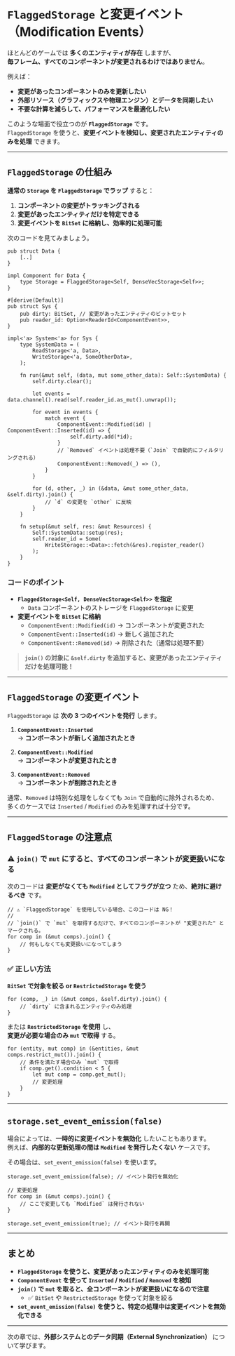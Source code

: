# `FlaggedStorage` と変更イベント（Modification Events）

ほとんどのゲームでは **多くのエンティティが存在** しますが、  
**毎フレーム、すべてのコンポーネントが変更されるわけではありません**。

例えば：
- **変更があったコンポーネントのみを更新したい**
- **外部リソース（グラフィックスや物理エンジン）とデータを同期したい**
- **不要な計算を減らして、パフォーマンスを最適化したい**

このような場面で役立つのが **`FlaggedStorage`** です。  
`FlaggedStorage` を使うと、**変更イベントを検知し、変更されたエンティティのみを処理** できます。

---

## `FlaggedStorage` の仕組み

**通常の `Storage` を `FlaggedStorage` でラップ** すると：
1. **コンポーネントの変更がトラッキングされる**
2. **変更があったエンティティだけを特定できる**
3. **変更イベントを `BitSet` に格納し、効率的に処理可能**

次のコードを見てみましょう。

```rust,ignore
pub struct Data {
    [..]
}

impl Component for Data {
    type Storage = FlaggedStorage<Self, DenseVecStorage<Self>>;
}

#[derive(Default)]
pub struct Sys {
    pub dirty: BitSet, // 変更があったエンティティのビットセット
    pub reader_id: Option<ReaderId<ComponentEvent>>,
}

impl<'a> System<'a> for Sys {
    type SystemData = (
        ReadStorage<'a, Data>,
        WriteStorage<'a, SomeOtherData>,
    );

    fn run(&mut self, (data, mut some_other_data): Self::SystemData) {
        self.dirty.clear();

        let events = data.channel().read(self.reader_id.as_mut().unwrap());

        for event in events {
            match event {
                ComponentEvent::Modified(id) | ComponentEvent::Inserted(id) => {
                    self.dirty.add(*id);
                }
                // `Removed` イベントは処理不要（`Join` で自動的にフィルタリングされる）
                ComponentEvent::Removed(_) => (),
            }
        }

        for (d, other, _) in (&data, &mut some_other_data, &self.dirty).join() {
            // `d` の変更を `other` に反映
        }
    }

    fn setup(&mut self, res: &mut Resources) {
        Self::SystemData::setup(res);
        self.reader_id = Some(
            WriteStorage::<Data>::fetch(&res).register_reader()
        );
    }
}
```

### **コードのポイント**
- **`FlaggedStorage<Self, DenseVecStorage<Self>>` を指定**
  - `Data` コンポーネントのストレージを `FlaggedStorage` に変更
- **変更イベントを `BitSet` に格納**
  - `ComponentEvent::Modified(id)` → コンポーネントが変更された
  - `ComponentEvent::Inserted(id)` → 新しく追加された
  - `ComponentEvent::Removed(id)` → 削除された（通常は処理不要）

> **`join()` の対象に `&self.dirty` を追加すると、変更があったエンティティだけを処理可能！**

---

## `FlaggedStorage` の変更イベント

`FlaggedStorage` は **次の 3 つのイベントを発行** します。

1. **`ComponentEvent::Inserted`**  
   → **コンポーネントが新しく追加されたとき**

2. **`ComponentEvent::Modified`**  
   → **コンポーネントが変更されたとき**

3. **`ComponentEvent::Removed`**  
   → **コンポーネントが削除されたとき**

通常、`Removed` は特別な処理をしなくても `Join` で自動的に除外されるため、  
多くのケースでは `Inserted` / `Modified` のみを処理すれば十分です。

---

## `FlaggedStorage` の注意点

### **⚠️ `join()` で `mut` にすると、すべてのコンポーネントが変更扱いになる**
次のコードは **変更がなくても `Modified` としてフラグが立つ** ため、**絶対に避けるべき** です。

```rust,ignore
// ⚠️ `FlaggedStorage` を使用している場合、このコードは NG！
//
// `join()` で `mut` を取得するだけで、すべてのコンポーネントが "変更された" とマークされる。
for comp in (&mut comps).join() {
    // 何もしなくても変更扱いになってしまう
}
```

### **✅ 正しい方法**
**`BitSet` で対象を絞る or `RestrictedStorage` を使う**
```rust,ignore
for (comp, _) in (&mut comps, &self.dirty).join() {
    // `dirty` に含まれるエンティティのみ処理
}
```

または **`RestrictedStorage` を使用** し、  
**変更が必要な場合のみ `mut` で取得** する。

```rust,ignore
for (entity, mut comp) in (&entities, &mut comps.restrict_mut()).join() {
    // 条件を満たす場合のみ `mut` で取得
    if comp.get().condition < 5 {
        let mut comp = comp.get_mut();
        // 変更処理
    }
}
```

---

## `storage.set_event_emission(false)`

場合によっては、**一時的に変更イベントを無効化** したいこともあります。  
例えば、**内部的な更新処理の間は `Modified` を発行したくない** ケースです。

その場合は、`set_event_emission(false)` を使います。

```rust,ignore
storage.set_event_emission(false); // イベント発行を無効化

// 変更処理
for comp in (&mut comps).join() {
    // ここで変更しても `Modified` は発行されない
}

storage.set_event_emission(true); // イベント発行を再開
```

---

## まとめ

- **`FlaggedStorage` を使うと、変更があったエンティティのみを処理可能**
- **`ComponentEvent` を使って `Inserted` / `Modified` / `Removed` を検知**
- **`join()` で `mut` を取ると、全コンポーネントが変更扱いになるので注意**
  - ✅ `BitSet` や `RestrictedStorage` を使って対象を絞る
- **`set_event_emission(false)` を使うと、特定の処理中は変更イベントを無効化できる**

---

次の章では、**外部システムとのデータ同期（External Synchronization）** について学びます。